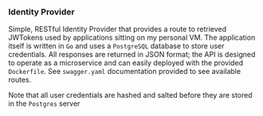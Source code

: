 ### Identity Provider


Simple, RESTful Identity Provider that provides a route to retrieved JWTokens used by applications sitting on
my personal VM. The application itself is written in `Go` and uses a `PostgreSQL` database to store
user credentials. All responses are returned in JSON format; the API is designed to operate as a microservice
and can easily deployed with the provided `Dockerfile`. See `swagger.yaml` documentation provided
to see available routes.

Note that all user credentials are hashed and salted before they are stored in the `Postgres` server